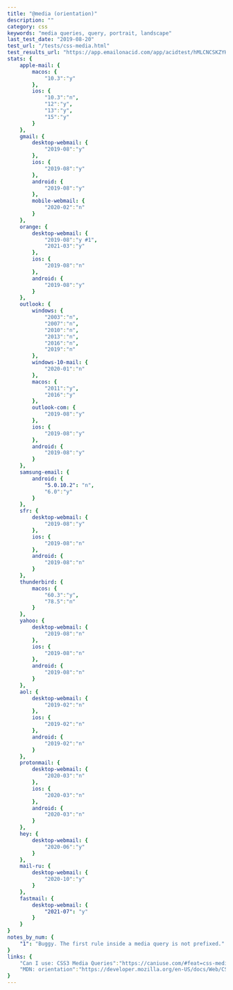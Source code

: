 ```yaml
---
title: "@media (orientation)"
description: ""
category: css
keywords: "media queries, query, portrait, landscape"
last_test_date: "2019-08-20"
test_url: "/tests/css-media.html"
test_results_url: "https://app.emailonacid.com/app/acidtest/hMLCNCSKZYHkLgLOpIWltlnYjtagbNsrwzMxalc2VbghN/list"
stats: {
    apple-mail: {
        macos: {
            "10.3":"y"
        },
        ios: {
            "10.3":"n",
            "12":"y",
            "13":"y",
            "15":"y"
        }
    },
    gmail: {
        desktop-webmail: {
            "2019-08":"y"
        },
        ios: {
            "2019-08":"y"
        },
        android: {
            "2019-08":"y"
        },
        mobile-webmail: {
            "2020-02":"n"
        }
    },
    orange: {
        desktop-webmail: {
            "2019-08":"y #1",
            "2021-03":"y"
        },
        ios: {
            "2019-08":"n"
        },
        android: {
            "2019-08":"y"
        }
    },
    outlook: {
        windows: {
            "2003":"n",
            "2007":"n",
            "2010":"n",
            "2013":"n",
            "2016":"n",
            "2019":"n"
        },
        windows-10-mail: {
            "2020-01":"n"
        },
        macos: {
            "2011":"y",
            "2016":"y"
        },
        outlook-com: {
            "2019-08":"y"
        },
        ios: {
            "2019-08":"y"
        },
        android: {
            "2019-08":"y"
        }
    },
    samsung-email: {
        android: {
            "5.0.10.2": "n",
            "6.0":"y"
        }
    },
    sfr: {
        desktop-webmail: {
            "2019-08":"y"
        },
        ios: {
            "2019-08":"n"
        },
        android: {
            "2019-08":"n"
        }
    },
    thunderbird: {
        macos: {
            "60.3":"y",
            "78.5":"n"
        }
    },
    yahoo: {
        desktop-webmail: {
            "2019-08":"n"
        },
        ios: {
            "2019-08":"n"
        },
        android: {
            "2019-08":"n"
        }
    },
    aol: {
        desktop-webmail: {
            "2019-02":"n"
        },
        ios: {
            "2019-02":"n"
        },
        android: {
            "2019-02":"n"
        }
    },
    protonmail: {
        desktop-webmail: {
            "2020-03":"n"
        },
        ios: {
            "2020-03":"n"
        },
        android: {
            "2020-03":"n"
        }
    },
    hey: {
        desktop-webmail: {
            "2020-06":"y"
        }
    },
    mail-ru: {
        desktop-webmail: {
            "2020-10":"y"
        }
    },
    fastmail: {
        desktop-webmail: {
            "2021-07": "y"
        }
    }
}
notes_by_num: {
    "1": "Buggy. The first rule inside a media query is not prefixed."
}
links: {
    "Can I use: CSS3 Media Queries":"https://caniuse.com/#feat=css-mediaqueries",
    "MDN: orientation":"https://developer.mozilla.org/en-US/docs/Web/CSS/@media/orientation"
}
---
```

